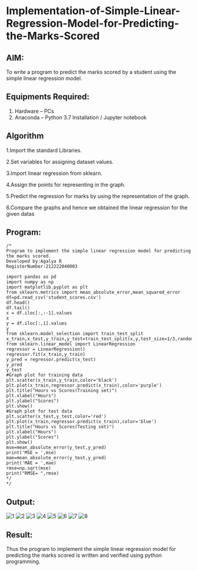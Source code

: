 # Implementation-of-Simple-Linear-Regression-Model-for-Predicting-the-Marks-Scored

## AIM:
To write a program to predict the marks scored by a student using the simple linear regression model.

## Equipments Required:
1. Hardware – PCs
2. Anaconda – Python 3.7 Installation / Jupyter notebook

## Algorithm
1.Import the standard Libraries.

2.Set variables for assigning dataset values.

3.Import linear regression from sklearn.

4.Assign the points for representing in the graph.

5.Predict the regression for marks by using the representation of the graph.

6.Compare the graphs and hence we obtained the linear regression for the given datas

## Program:
```
/*
Program to implement the simple linear regression model for predicting the marks scored.
Developed by:Agalya R 
RegisterNumber:212222040003

import pandas as pd
import numpy as np
import matplotlib.pyplot as plt
from sklearn.metrics import mean_absolute_error,mean_squared_error
df=pd.read_csv('student_scores.csv')
df.head()
df.tail()
x = df.iloc[:,:-1].values
x
y = df.iloc[:,1].values
y
from sklearn.model_selection import train_test_split
x_train,x_test,y_train,y_test=train_test_split(x,y,test_size=1/3,random_state=0)
from sklearn.linear_model import LinearRegression
regressor = LinearRegression()
regressor.fit(x_train,y_train)
y_pred = regressor.predict(x_test)
y_pred
y_test
#Graph plot for training data
plt.scatter(x_train,y_train,color='black')
plt.plot(x_train,regressor.predict(x_train),color='purple')
plt.title("Hours vs Scores(Training set)")
plt.xlabel("Hours")
plt.ylabel("Scores")
plt.show()
#Graph plot for test data
plt.scatter(x_test,y_test,color='red')
plt.plot(x_train,regressor.predict(x_train),color='blue')
plt.title("Hours vs Scores(Testing set)")
plt.xlabel("Hours")
plt.ylabel("Scores")
plt.show()
mse=mean_absolute_error(y_test,y_pred)
print('MSE = ',mse)
mae=mean_absolute_error(y_test,y_pred)
print('MAE = ',mae)
rmse=np.sqrt(mse)
print("RMSE= ",rmse)
*/
*/
```


## Output:
![1](https://github.com/AGALYARAMESHKUMAR/Implementation-of-Simple-Linear-Regression-Model-for-Predicting-the-Marks-Scored/assets/119394395/f5dffe8d-5a8c-42f7-a1b5-7e1afdaba881)
![2](https://github.com/AGALYARAMESHKUMAR/Implementation-of-Simple-Linear-Regression-Model-for-Predicting-the-Marks-Scored/assets/119394395/d4fae95b-d21d-42d1-9a0f-79b455178c17)
![3](https://github.com/AGALYARAMESHKUMAR/Implementation-of-Simple-Linear-Regression-Model-for-Predicting-the-Marks-Scored/assets/119394395/dc3ed446-2ea6-4680-ae27-606c0c7ee48a)
![4](https://github.com/AGALYARAMESHKUMAR/Implementation-of-Simple-Linear-Regression-Model-for-Predicting-the-Marks-Scored/assets/119394395/6ab70984-0176-4bdb-80b9-5a36280e1666)
![5](https://github.com/AGALYARAMESHKUMAR/Implementation-of-Simple-Linear-Regression-Model-for-Predicting-the-Marks-Scored/assets/119394395/5da24eee-7bdb-46e7-b5cc-52bcd13d2482)
![6](https://github.com/AGALYARAMESHKUMAR/Implementation-of-Simple-Linear-Regression-Model-for-Predicting-the-Marks-Scored/assets/119394395/c782d952-0601-4059-8e06-ec9d304c1d0b)
![7](https://github.com/AGALYARAMESHKUMAR/Implementation-of-Simple-Linear-Regression-Model-for-Predicting-the-Marks-Scored/assets/119394395/80082af8-2bcb-4d58-a9ec-339f4af80c96)
![8](https://github.com/AGALYARAMESHKUMAR/Implementation-of-Simple-Linear-Regression-Model-for-Predicting-the-Marks-Scored/assets/119394395/3efddefc-8715-47c0-b4a6-233078c89746)

## Result:
Thus the program to implement the simple linear regression model for predicting the marks scored is written and verified using python programming.
